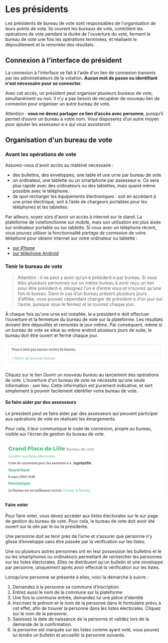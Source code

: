 Les présidents
==============

Les présidents de bureau de vote sont responsables de l'organisation de leurs points de vote. Ils ouvrent les bureaux
de vote, contrôlent les opérations de vote pendant la durée de l'ouverture du vote, ferment le bureau de vote une fois
les opérations terminées, et réalisent le dépouillement et la remontée des résultats.

Connexion à l'interface de président
------------------------------------

La connexion à l'interface se fait à l'aide d'un lien de connexion transmis par les administrateurs de la votation.
**Aucun mot de passe ou identifiant n'est nécessaire pour se connecter**.

Avec cet accès, un président peut organiser plusieurs bureaux de vote, simultanément ou non. Il n'y a pas besoin de
récupérer de nouveau lien de connexion pour organiser un autre bureau de vote.

Attention : **vous ne devez partager ce lien d’accès avec personne**, puisqu’il permet d’ouvrir un bureau à votre nom.
Vous disposerez d’un autre moyen pour ajouter les assesseur⋅e⋅s qui vous assisteront.

Organisation d'un bureau de vote
--------------------------------


### Avant les opérations de vote

Assurez-vous d'avoir accès au matériel nécessaire :

- des bulletins, des enveloppes, une table et une urne par bureau de vote
- un ordinateur, une tablette ou un smartphone par assesseur⋅e. Ce sera plus rapide avec des ordinateurs ou des tablettes, mais quand même possible avec le téléphone.
- de quoi recharger les équipements électroniques : soit en accédant à une prise électrique, soit à l’aide de chargeurs portables pour les téléphones et les tablettes.

Par ailleurs, soyez sûrs d'avoir un accès à internet sur le stand. La plateforme de votefonctionne sur mobile, mais son
utilisation est plus aisée sur ordinateur portable ou sur tablette. Si vous avec un téléphone récent, vous pouvez
utiliser la fonctionnalité *partage de connexion* de votre téléphone pour obtenir internet sur votre ordinateur ou
tablette :
- [sur iPhone](https://support.apple.com/fr-fr/HT204023)
- [sur téléphone Android](http://www.frandroid.com/comment-faire/tutoriaux/345546_tuto-comment-partager-la-connexion-de-son-mobile-avec-un-autre-appareil)

###  Tenir le bureau de vote

> Attention : il ne peut y avoir qu’un⋅e président⋅e par bureau. Si vous êtes plusieurs personnes sur un même bureau à
> avoir reçu un lien pour être président⋅e, désignez l’un⋅e d’entre vous et n’ouvrez qu’une fois le bureau. Dans le cas
> d’un bureau présent plusieurs jours d’affilée, vous pouvez cependant changer de président⋅e d’un jour sur l’autre,
> puisque vous le fermez et le rouvrez chaque jour.

À chaque fois qu’une urne est installée, le⋅a président⋅e doit effectuer
l’ouverture et la fermeture du bureau de vote sur la plateforme. Les
résultats doivent être dépouillés et remontés le jour-même. Par
conséquent, même si un bureau de vote se situe au même endroit plusieurs
jours de suite, le bureau doit être ouvert et fermé chaque jour.

![Ouverture d'un nouveau bureau](static/bureaux.png)

Cliquez sur le lien *Ouvrir un nouveau bureau* au lancement des
opérations de vote. L'ouverture d'un bureau de vote ne nécessite qu'une
seule information : son lieu. Cette information est purement indicative,
et sert simplement à pouvoir facilement identifier votre bureau de vote.

#### Se faire aider par des assesseurs

Le président peut se faire aider par des assesseurs qui peuvent
participer aux opérations de vote en réalisant les émargements.

Pour cela, il leur communique le code de connexion, propre au bureau,
visible sur l'écran de gestion du bureau de vote.

![Écran de gestion du bureau de vote](static/gestion_bureaux.png)

#### Faire voter

Pour faire voter, vous devez accéder aux listes électorales sur le sur
page de gestion du bureau de vote. Pour cela, le bureau de vote doit
avoir été ouvert sur le site par le ou la présidente.

Une personne doit se tenir près de l’urne et s’assurer que personne n’y
glisse d’enveloppe sans être passée par la vérification sur les listes.

Une ou plusieurs autres personnes ont en leur possession les bulletins
et le ou les smartphones ou ordinateurs permettant de rechercher les
personnes sur les listes électorales. Elles ne distribuent qu’un
bulletin et une enveloppe par personne, uniquement après avoir effectué
la vérification sur les listes.

Lorsqu’une personne se présente à elles, voici la démarche à suivre :

1. Demandez à la personne sa commune d’inscription
2. Entrez aussi le nom de la commune sur la plateforme
3. Une fois la commune entrée, demandez lui une pièce d’identité
4. Inscrivez le prénom et le nom de la personne dans le formulaire prévu
   à cet effet, afin de trouver la personne dans les listes électorales.
   Cliquez sur le nom de la personne.
5. Saisissez la date de naissance de la personne et validez lors de la
   demande de la confirmation.
6. la personne est marquée sur les listes comme ayant voté, vous pouvez
   lui tendre un bulletin et accueillir la personne suivante.
